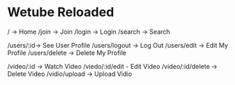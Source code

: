 # Wetube Reloaded

/ -> Home
/join -> Join
/login -> Login
/search -> Search

/users/:id-> See User Profile
/users/logout -> Log Out
/users/edit -> Edit My Profile
/users/delete -> Delete My Profile

/video/:id -> Watch Video
/viedo/:id/edit - Edit Video
/video/:id/delete -> Delete Video
/vidio/upload -> Upload Vidio
